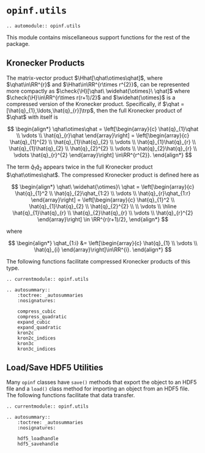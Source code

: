 # `opinf.utils`

```{eval-rst}
.. automodule:: opinf.utils
```

This module contains miscellaneous support functions for the rest of the
package.

## Kronecker Products

The matrix-vector product $\Hhat[\qhat\otimes\qhat]$,
where $\qhat\in\RR^{r}$ and $\Hhat\in\RR^{r\times r^{2}}$,
can be represented more compactly as  $\check{\H}[\qhat\ \widehat{\otimes}\ \qhat]$
where $\check{\H}\in\RR^{r\times r(r+1)/2}$ and
$\widehat{\otimes}$ is a compressed version of the Kronecker product.
Specifically, if
$\qhat = [\hat{q}_{1},\ldots,\hat{q}_{r}]\trp$,
then the full Kronecker product of $\qhat$ with itself is

$$
\begin{align*}
    \qhat\otimes\qhat
    = \left[\begin{array}{c}
        \hat{q}_{1}\qhat
        \\ \vdots \\
        \hat{q}_{r}\qhat
    \end{array}\right]
    =
    \left[\begin{array}{c}
        \hat{q}_{1}^{2} \\
        \hat{q}_{1}\hat{q}_{2} \\
        \vdots \\
        \hat{q}_{1}\hat{q}_{r} \\
        \hat{q}_{1}\hat{q}_{2} \\
        \hat{q}_{2}^{2} \\
        \vdots \\
        \hat{q}_{2}\hat{q}_{r} \\
        \vdots
        \hat{q}_{r}^{2}
    \end{array}\right] \in\RR^{r^{2}}.
\end{align*}
$$

The term $\hat{q}_{1}\hat{q}_{2}$ appears twice in the full Kronecker
product $\qhat\otimes\qhat$.
The compressed Kronecker product is defined here as

$$
\begin{align*}
    \qhat\ \widehat{\otimes}\ \qhat
    = \left[\begin{array}{c}
        \hat{q}_{1}^2
        \\
        \hat{q}_{2}\qhat_{1:2}
        \\ \vdots \\
        \hat{q}_{r}\qhat_{1:r}
    \end{array}\right]
    = \left[\begin{array}{c}
        \hat{q}_{1}^2 \\
        \hat{q}_{1}\hat{q}_{2} \\ \hat{q}_{2}^{2} \\
        \\ \vdots \\ \hline
        \hat{q}_{1}\hat{q}_{r} \\ \hat{q}_{2}\hat{q}_{r}
        \\ \vdots \\ \hat{q}_{r}^{2}
    \end{array}\right]
    \in \RR^{r(r+1)/2},
\end{align*}
$$

where

$$
\begin{align*}
    \qhat_{1:i}
    &= \left[\begin{array}{c}
        \hat{q}_{1} \\ \vdots \\ \hat{q}_{i}
    \end{array}\right]\in\RR^{i}.
\end{align*}
$$

The following functions facilitate compressed Kronecker products of this type.

```{eval-rst}
.. currentmodule:: opinf.utils

.. autosummary::
    :toctree: _autosummaries
    :nosignatures:

    compress_cubic
    compress_quadratic
    expand_cubic
    expand_quadratic
    kron2c
    kron2c_indices
    kron3c
    kron3c_indices
```

## Load/Save HDF5 Utilities

Many `opinf` classes have `save()` methods that export the object to an HDF5 file and a `load()` class method for importing an object from an HDF5
file.
The following functions facilitate that data transfer.

```{eval-rst}
.. currentmodule:: opinf.utils

.. autosummary::
    :toctree: _autosummaries
    :nosignatures:

    hdf5_loadhandle
    hdf5_savehandle
```

